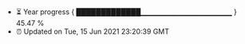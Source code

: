 - ⏳ Year progress { █████████████▁▁▁▁▁▁▁▁▁▁▁▁▁▁▁▁▁ } 45.47 %
- ⏰ Updated on Tue, 15 Jun 2021 23:20:39 GMT

